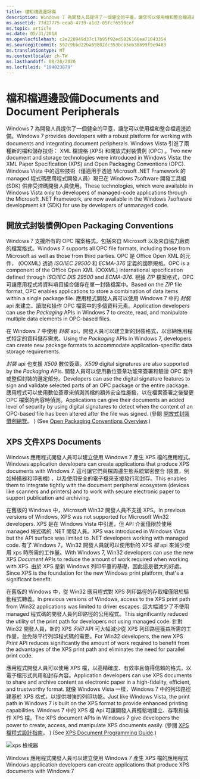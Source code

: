 ```yaml
---
title: 檔和檔週邊設備
description: Windows 7 為開發人員提供了一個健全的平臺，讓您可以使用檔和整合檔週邊設備。
ms.assetid: 77d27775-eea8-4739-a1d2-05fcf6590cef
ms.topic: article
ms.date: 05/31/2018
ms.openlocfilehash: c2e220949d37c17b95f92ed5026166ea71043354
ms.sourcegitcommit: 592c9bbd22ba69802dc353bcb5eb30699f9e9403
ms.translationtype: MT
ms.contentlocale: zh-TW
ms.lasthandoff: 08/20/2020
ms.locfileid: "104023879"
---
```

# <a name="documents-and-document-peripherals"></a><span data-ttu-id="cb4ec-103">檔和檔週邊設備</span><span class="sxs-lookup"><span data-stu-id="cb4ec-103">Documents and Document Peripherals</span></span>

<span data-ttu-id="cb4ec-104">Windows 7 為開發人員提供了一個健全的平臺，讓您可以使用檔和整合檔週邊設備。</span><span class="sxs-lookup"><span data-stu-id="cb4ec-104">Windows 7 provides developers with a robust platform for working with documents and integrating document peripherals.</span></span> <span data-ttu-id="cb4ec-105">Windows Vista 引進了兩種新的檔和儲存技術： XML 檔規格 (XPS) 和開放式封裝慣例 (OPC) 。</span><span class="sxs-lookup"><span data-stu-id="cb4ec-105">Two new document and storage technologies were introduced in Windows Vista: the XML Paper Specification (XPS) and Open Packaging Conventions (OPC).</span></span> <span data-ttu-id="cb4ec-106">Windows Vista 中的這些技術（僅適用于透過 Microsoft .NET Framework 的 managed 程式碼應用程式開發人員）現已在 Windows 7software 開發工具組 (SDK) 供非受控碼開發人員使用。</span><span class="sxs-lookup"><span data-stu-id="cb4ec-106">These technologies, which were available in Windows Vista only to developers of managed-code applications through the Microsoft .NET Framework, are now available in the Windows 7software development kit (SDK) for use by developers of unmanaged code.</span></span>

## <a name="open-packaging-conventions"></a><span data-ttu-id="cb4ec-107">開放式封裝慣例</span><span class="sxs-lookup"><span data-stu-id="cb4ec-107">Open Packaging Conventions</span></span>

<span data-ttu-id="cb4ec-108">Windows 7 支援所有的 OPC 檔案格式，包括來自 Microsoft 以及來自協力廠商的檔案格式。</span><span class="sxs-lookup"><span data-stu-id="cb4ec-108">Windows 7 supports all OPC file formats, including those from Microsoft as well as those from third parties.</span></span> <span data-ttu-id="cb4ec-109">OPC 是 Office Open XML 的元件， (OOXML) 透過 *ISO/IEC 29500* 和 *ECMA-376* 定義的國際規格。</span><span class="sxs-lookup"><span data-stu-id="cb4ec-109">OPC is a component of the Office Open XML (OOXML) international specification defined through *ISO/IEC DIS 29500* and *ECMA-376*.</span></span> <span data-ttu-id="cb4ec-110">根據 *ZIP* 檔案格式，OPC 可讓應用程式將資料項目組合儲存在單一封裝檔案中。</span><span class="sxs-lookup"><span data-stu-id="cb4ec-110">Based on the *ZIP* file format, OPC enables applications to store a combination of data items within a single package file.</span></span> <span data-ttu-id="cb4ec-111">應用程式開發人員可以使用 Windows 7 中的 *封裝* api 來建立、讀取和操作 OPC 檔案中的多個資料元素。</span><span class="sxs-lookup"><span data-stu-id="cb4ec-111">Application developers can use the *Packaging* APIs in Windows 7 to create, read, and manipulate multiple data elements in OPC-based files.</span></span>

<span data-ttu-id="cb4ec-112">在 Windows 7 中使用 *封裝* api，開發人員可以建立新的封裝格式，以容納應用程式特定的資料儲存需求。</span><span class="sxs-lookup"><span data-stu-id="cb4ec-112">Using the *Packaging* APIs in Windows 7, developers can create new package formats to accommodate application-specific data storage requirements.</span></span>

<span data-ttu-id="cb4ec-113">*封裝* api 也支援 *X509* 數位簽章。</span><span class="sxs-lookup"><span data-stu-id="cb4ec-113">*X509* digital signatures are also supported by the *Packaging* APIs.</span></span> <span data-ttu-id="cb4ec-114">開發人員可以使用數位簽章功能來簽署和驗證 OPC 套件或整個封裝的選定部分。</span><span class="sxs-lookup"><span data-stu-id="cb4ec-114">Developers can use the digital signature features to sign and validate selected parts of an OPC package or the entire package.</span></span> <span data-ttu-id="cb4ec-115">應用程式可以使用數位簽章來偵測其檔的額外安全性層級，以在檔案簽署之後變更 OPC 檔案的內容時偵測。</span><span class="sxs-lookup"><span data-stu-id="cb4ec-115">Applications can give their documents an added level of security by using digital signatures to detect when the content of an OPC-based file has been altered after the file was signed.</span></span> <span data-ttu-id="cb4ec-116"> (參閱 [開放式封裝慣例總覽](/previous-versions/windows/desktop/opc/open-packaging-conventions-overview)。 ) </span><span class="sxs-lookup"><span data-stu-id="cb4ec-116">(See [Open Packaging Conventions Overview](/previous-versions/windows/desktop/opc/open-packaging-conventions-overview).)</span></span>

## <a name="xps-documents"></a><span data-ttu-id="cb4ec-117">XPS 文件</span><span class="sxs-lookup"><span data-stu-id="cb4ec-117">XPS Documents</span></span>

<span data-ttu-id="cb4ec-118">Windows 應用程式開發人員可以建立使用 Windows 7 產生 XPS 檔的應用程式。</span><span class="sxs-lookup"><span data-stu-id="cb4ec-118">Windows application developers can create applications that produce XPS documents with Windows 7.</span></span> <span data-ttu-id="cb4ec-119">這可讓它們與檔周邊生態系統緊密整合 (裝置，例如掃描器和印表機) ，以及使用安全的電子檔來支援發行和封存。</span><span class="sxs-lookup"><span data-stu-id="cb4ec-119">This enables them to integrate tightly with the document peripheral ecosystem (devices like scanners and printers) and to work with secure electronic paper to support publication and archiving.</span></span>

<span data-ttu-id="cb4ec-120">在舊版的 Windows 中，Microsoft Win32 開發人員不支援 XPS。</span><span class="sxs-lookup"><span data-stu-id="cb4ec-120">In previous versions of Windows, XPS was not supported for Microsoft Win32 developers.</span></span> <span data-ttu-id="cb4ec-121">XPS 是在 Windows Vista 中引進，但 API 介面僅限於使用 managed 程式碼的 .NET 開發人員。</span><span class="sxs-lookup"><span data-stu-id="cb4ec-121">XPS was introduced in Windows Vista but the API surface was limited to .NET developers working with managed code.</span></span> <span data-ttu-id="cb4ec-122">有了 Windows 7，Win32 開發人員就可以使用新的 XPS *檔* api 來減少使用 xps 時所需的工作量。</span><span class="sxs-lookup"><span data-stu-id="cb4ec-122">With Windows 7, Win32 developers can use the new XPS *Document* APIs to reduce the amount of work required when working with XPS.</span></span> <span data-ttu-id="cb4ec-123">由於 XPS 是新 Windows 列印平臺的基礎，因此這是很大的好處。</span><span class="sxs-lookup"><span data-stu-id="cb4ec-123">Since XPS is the foundation for the new Windows print platform, that's a significant benefit.</span></span>

<span data-ttu-id="cb4ec-124">在舊版的 Windows 中，從 Win32 應用程式對 XPS 列印路徑的存取權僅限於驅動程式轉義。</span><span class="sxs-lookup"><span data-stu-id="cb4ec-124">In previous versions of Windows, access to the XPS print path from Win32 applications was limited to driver escapes.</span></span> <span data-ttu-id="cb4ec-125">這大幅減少了不使用 managed 程式碼的開發人員列印路徑的公用程式。</span><span class="sxs-lookup"><span data-stu-id="cb4ec-125">This significantly reduced the utility of the print path for developers not using managed code.</span></span> <span data-ttu-id="cb4ec-126">針對 Win32 開發人員，新的 XPS *列印* API 可大幅減少從 XPS 列印路徑獲益所需的工作量，並免除平行列印程式碼的需要。</span><span class="sxs-lookup"><span data-stu-id="cb4ec-126">For Win32 developers, the new XPS *Print* API reduces significantly the amount of work required to benefit from the advantages of the XPS print path and eliminates the need for parallel print code.</span></span>

<span data-ttu-id="cb4ec-127">應用程式開發人員可以使用 XPS 檔，以高精確度、有效率且值得信賴的格式，以電子檔形式共用和封存內容。</span><span class="sxs-lookup"><span data-stu-id="cb4ec-127">Application developers can use XPS documents to share and archive content as electronic paper in a high-fidelity, efficient, and trustworthy format.</span></span> <span data-ttu-id="cb4ec-128">就像 Windows Vista 一樣，Windows 7 中的列印路徑建基於 XPS 格式，以提供增強的列印功能。</span><span class="sxs-lookup"><span data-stu-id="cb4ec-128">Just like Windows Vista, the print path in Windows 7 is built on the XPS format to provide enhanced printing capabilities.</span></span> <span data-ttu-id="cb4ec-129">Windows 7 中的 XPS 檔 Api 可讓開發人員輕鬆地建立、存取和操作 XPS 檔。</span><span class="sxs-lookup"><span data-stu-id="cb4ec-129">The XPS document APIs in Windows 7 give developers the power to create, access, and manipulate XPS documents easily.</span></span> <span data-ttu-id="cb4ec-130"> (參閱 [XPS 檔程式設計指南](/previous-versions//dd372978(v=vs.85))。 ) </span><span class="sxs-lookup"><span data-stu-id="cb4ec-130">(See [XPS Document Programming Guide](/previous-versions//dd372978(v=vs.85)).)</span></span>

![xps 檢視器](images/windows7-devguide-xpsviewer.jpg)

<span data-ttu-id="cb4ec-132">Windows 應用程式開發人員可以建立使用 Windows 7 產生 XPS 檔的應用程式</span><span class="sxs-lookup"><span data-stu-id="cb4ec-132">Windows application developers can create applications that produce XPS documents with Windows 7</span></span>

 

 